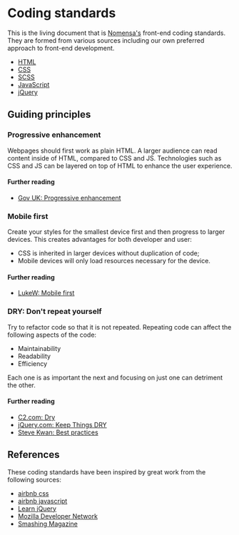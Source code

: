 # Coding standards

This is the living document that is [Nomensa's](http://www.nomensa.com/) front-end coding standards. They are formed from various sources including our own preferred approach to front-end development.

- [HTML](./html/)
- [CSS](./css/)
- [SCSS](./scss/)
- [JavaScript](./javascript/)
- [jQuery](./jquery/)


## Guiding principles

### Progressive enhancement

Webpages should first work as plain HTML. A larger audience can read content inside of HTML, compared to CSS and JS. Technologies such as CSS and JS can be layered on top of HTML to enhance the user experience.

#### Further reading
- [Gov UK: Progressive enhancement](https://www.gov.uk/service-manual/making-software/progressive-enhancement.html)

### Mobile first

Create your styles for the smallest device first and then progress to larger devices. This creates advantages for both developer and user:

- CSS is inherited in larger devices without duplication of code;
- Mobile devices will only load resources necessary for the device.

#### Further reading
- [LukeW: Mobile first](http://www.lukew.com/resources/mobile_first.asp)

### DRY: Don't repeat yourself

Try to refactor code so that it is not repeated. Repeating code can affect the following aspects of the code:

- Maintainability
- Readability
- Efficiency

Each one is as important the next and focusing on just one can detriment the other.

#### Further reading
- [C2.com: Dry](http://c2.com/cgi/wiki?DontRepeatYourself)
- [jQuery.com: Keep Things DRY](http://learn.jquery.com/code-organization/dont-repeat-yourself/)
- [Steve Kwan: Best practices](https://github.com/stevekwan/best-practices/blob/master/javascript/best-practices.md#excessive-optimization)


## References

These coding standards have been inspired by great work from the following sources:

- [airbnb css](https://github.com/airbnb/css)
- [airbnb javascript](https://github.com/airbnb/javascript)
- [Learn jQuery](http://learn.jquery.com/)
- [Mozilla Developer Network](https://developer.mozilla.org/)
- [Smashing Magazine](https://www.smashingmagazine.com)
